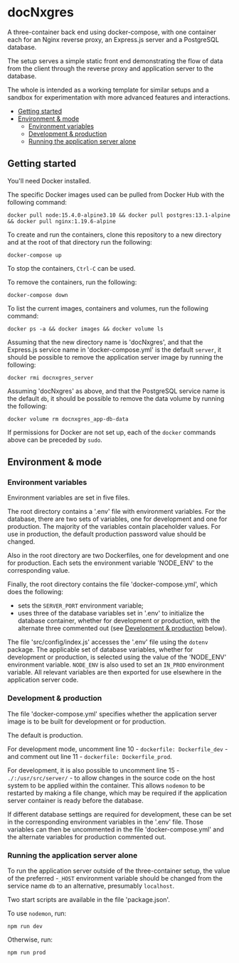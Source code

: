 # docNxgres

A three-container back end using docker-compose, with one container each for an Nginx reverse proxy, an Express.js server and a PostgreSQL database.

The setup serves a simple static front end demonstrating the flow of data from the client through the reverse proxy and application server to the database.

The whole is intended as a working template for similar setups and a sandbox for experimentation with more advanced features and interactions.

- [Getting started](#getting-started)
- [Environment & mode](#environment--mode)
    - [Environment variables](#environment-variables)
    - [Development & production](#development--production)
    - [Running the application server alone](#running-the-application-server-alone)

## Getting started

You'll need Docker installed.

The specific Docker images used can be pulled from Docker Hub with the following command:

```shell
docker pull node:15.4.0-alpine3.10 && docker pull postgres:13.1-alpine && docker pull nginx:1.19.6-alpine
```

To create and run the containers, clone this repository to a new directory and at the root of that directory run the following:

```shell
docker-compose up
```

To stop the containers, `Ctrl-C` can be used.

To remove the containers, run the following:

```shell
docker-compose down
```

To list the current images, containers and volumes, run the following command:

```shell
docker ps -a && docker images && docker volume ls
```

Assuming that the new directory name is 'docNxgres', and that the Express.js service name in 'docker-compose.yml' is the default `server`, it should be possible to remove the application server image by running the following:

```shell
docker rmi docnxgres_server
```

Assuming 'docNxgres' as above, and that the PostgreSQL service name is the default `db`, it should be possible to remove the data volume by running the following:

```shell
docker volume rm docnxgres_app-db-data
```

If permissions for Docker are not set up, each of the `docker` commands above can be preceded by `sudo`.

## Environment & mode

### Environment variables

Environment variables are set in five files.

The root directory contains a '.env' file with environment variables. For the database, there are two sets of variables, one for development and one for production. The majority of the variables contain placeholder values. For use in production, the default production password value should be changed.

Also in the root directory are two Dockerfiles, one for development and one for production. Each sets the environment variable 'NODE_ENV' to the corresponding value.

Finally, the root directory contains the file 'docker-compose.yml', which does the following:

- sets the `SERVER_PORT` environment variable;
- uses three of the database variables set in '.env' to initialize the database container, whether for development or production, with the alternate three commented out (see [Development & production](#development--production) below).

The file 'src/config/index.js' accesses the '.env' file using the `dotenv` package. The applicable set of database variables, whether for development or production, is selected using the value of the 'NODE_ENV' environment variable. `NODE_ENV` is also used to set an `IN_PROD` environment variable. All relevant variables are then exported for use elsewhere in the application server code.

### Development & production

The file 'docker-compose.yml' specifies whether the application server image is to be built for development or for production.

The default is production.

For development mode, uncomment line 10 - `dockerfile: Dockerfile_dev` - and comment out line 11 - `dockerfile: Dockerfile_prod`.

For development, it is also possible to uncomment line 15 - `./:/usr/src/server/` - to allow changes in the source code on the host system to be applied within the container. This allows `nodemon` to be restarted by making a file change, which may be required if the application server container is ready before the database.

If different database settings are required for development, these can be set in the corresponding environment variables in the '.env' file. Those variables can then be uncommented in the file 'docker-compose.yml' and the alternate variables for production commented out.

### Running the application server alone

To run the application server outside of the three-container setup, the value of the preferred -`_HOST` environment variable should be changed from the service name `db` to an alternative, presumably `localhost`.

Two start scripts are available in the file 'package.json'.

To use `nodemon`, run:

```shell
npm run dev
```

Otherwise, run:

```shell
npm run prod
```

